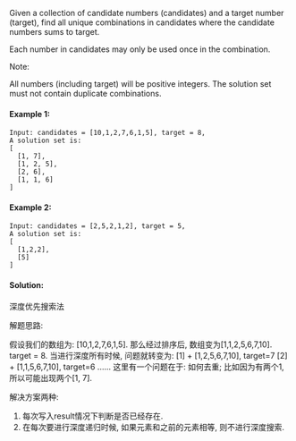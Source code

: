 Given a collection of candidate numbers (candidates) and a target number (target), find all unique combinations in candidates where the candidate numbers sums to target.

Each number in candidates may only be used once in the combination.

Note:

All numbers (including target) will be positive integers.
The solution set must not contain duplicate combinations.

#### Example 1:
```
Input: candidates = [10,1,2,7,6,1,5], target = 8,
A solution set is:
[
  [1, 7],
  [1, 2, 5],
  [2, 6],
  [1, 1, 6]
]
```

#### Example 2:
```
Input: candidates = [2,5,2,1,2], target = 5,
A solution set is:
[
  [1,2,2],
  [5]
]
```

#### Solution:
深度优先搜索法

解题思路:

假设我们的数组为: [10,1,2,7,6,1,5]. 那么经过排序后, 数组变为[1,1,2,5,6,7,10]. target = 8.
当进行深度所有时候, 问题就转变为:
[1] + [1,2,5,6,7,10], target=7
[2] + [1,1,5,6,7,10], target=6
......
这里有一个问题在于: 如何去重; 比如因为有两个1, 所以可能出现两个[1, 7].

解决方案两种: 
1) 每次写入result情况下判断是否已经存在. 
2) 在每次要进行深度递归时候, 如果元素和之前的元素相等, 则不进行深度搜索.

